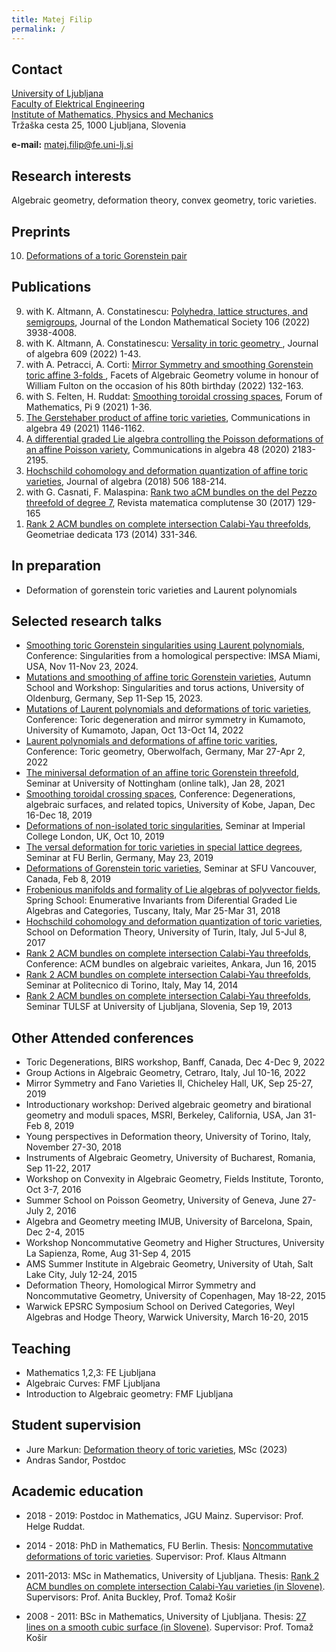 ```yaml
---
title: Matej Filip
permalink: /
---
```


## Contact

[University of Ljubljana](https://www.uni-lj.si/university/)<br/>
[Faculty of Elektrical Engineering](https://www.fe.uni-lj.si/en) <br/>
[Institute of Mathematics, Physics and Mechanics](http://www.imfm.si/) <br/>
Tržaška cesta 25, 1000 Ljubljana, Slovenia

**e-mail:** matej.filip@fe.uni-lj.si

## Research interests

Algebraic geometry, deformation theory, convex geometry, toric varieties.

## Preprints

<ol>
<li value="10"> <a href="https://arxiv.org/pdf/2006.12960">Deformations of a toric Gorenstein pair</a></li>
</ol>

## Publications

<ol>
<li value="9"> with K. Altmann, A. Constatinescu: <a href="https://londmathsoc.onlinelibrary.wiley.com/doi/10.1112/jlms.12678">Polyhedra, lattice structures, and semigroups</a>, Journal of the London Mathematical Society 106 (2022) 3938-4008.</li>
<li value="8">  with K. Altmann, A. Constatinescu: <a href="https://www.sciencedirect.com/science/article/pii/S002186932200285X">Versality in toric geometry </a>, Journal of algebra 609 (2022) 1-43.</li>
<li value="7">  with A. Petracci, A. Corti: <a href="https://doi.org/10.1017/9781108877831.005">Mirror Symmetry and smoothing Gorenstein toric affine 3-folds </a>, Facets of Algebraic Geometry
volume in honour of William Fulton on the occasion of his 80th birthday (2022) 132-163.</li>
<li value="6"> with S. Felten, H. Ruddat: <a href="https://doi.org/10.1017/fmp.2021.8">Smoothing toroidal crossing spaces</a>, Forum of Mathematics, Pi 9 (2021) 1-36.</li>
<li value="5"> <a href="https://doi.org/10.1080/00927872.2020.1828906">The Gerstehaber product of affine toric varieties</a>, Communications in algebra 49 (2021) 1146-1162.</li>
<li value="4"> <a href="https://doi.org/10.1080/00927872.2019.1710520">A differential graded Lie algebra controlling the Poisson deformations of an affine Poisson variety</a>, Communications in algebra 48 (2020) 2183-2195.</li>
<li value="3"> <a href="https://doi.org/10.1016/j.jalgebra.2018.03.016">Hochschild cohomology and deformation quantization of affine toric varieties</a>, 
	Journal of algebra (2018) 506 188-214.</li>
<li value="2"> with G. Casnati, F. Malaspina: <a href="https://doi.org/10.1007/s13163-016-0213-2">Rank two aCM bundles on the del Pezzo threefold of degree 7</a>,
	Revista matematica complutense 30 (2017) 129-165</li>
<li value="1"> <a href="https://doi.org/10.1007/s10711-013-9945-z">Rank 2 ACM bundles on complete intersection Calabi-Yau threefolds</a>,  
	Geometriae dedicata 173 (2014) 331-346.</li>
</ol>

## In preparation

* Deformation of gorenstein toric varieties and Laurent polynomials


## Selected research talks

* [Smoothing toric Gorenstein singularities using Laurent polynomials](https://sites.google.com/view/singularities-imsa-2024),
  	Conference: Singularities from a homological perspective: IMSA Miami, USA, Nov 11-Nov 23, 2024.
* [Mutations and smoothing of affine toric Gorenstein varieties](https://uol.de/mathematik/aktuelles/singularities-and-torus-actions),
  	Autumn School and Workshop: Singularities and torus actions, University of Oldenburg, Germany, Sep 11-Sep 15, 2023.
* [Mutations of Laurent polynomials and deformations of toric varieties](https://nfujita-math.github.io/tdms2022/index.html),
  Conference: Toric degeneration and mirror symmetry in Kumamoto, University of Kumamoto, Japan, Oct 13-Oct 14, 2022
* [Laurent polynomials and deformations of affine toric varities](https://www.mfo.de/occasion/2213/www_view),
  Conference: Toric geometry, Oberwolfach, Germany, Mar 27-Apr 2, 2022
 * [The miniversal deformation of an affine toric Gorenstein threefold](https://kasprzyk.work/seminars/ag.html),
  Seminar at University of Nottingham (online talk), Jan 28, 2021 
* [Smoothing toroidal crossing spaces](https://sites.google.com/view/1912kobe),
  Conference: Degenerations, algebraic surfaces, and related topics, University of Kobe, Japan, Dec 16-Dec 18, 2019 
 * [Deformations of non-isolated toric singularities](https://www.imperial.ac.uk/events/96313/matej-filip-deformations-of-non-isolated-toric-singularities/),
  Seminar at Imperial College London, UK, Oct 10, 2019
* [The versal deformation for toric varieties in special lattice degrees](https://www.mi.fu-berlin.de/math/groups/ag-algebra/seminaralgeom/index.html),
  Seminar at FU Berlin, Germany, May 23, 2019
* [Deformations of Gorenstein toric varieties](https://www.sfu.ca/~nilten/teaching/ntag_archive.html),
  Seminar at SFU Vancouver, Canada, Feb 8, 2019
* [Frobenious manifolds and formality of Lie algebras of polyvector fields](https://www.agtz.mathematik.uni-mainz.de/tag/spring-school/),
  Spring School: Enumerative Invariants from Diferential Graded Lie Algebras and
Categories, Tuscany, Italy, Mar 25-Mar 31, 2018
* [Hochschild cohomology and deformation quantization of toric varieties](https://www.deformationschool.unito.it/),
  School on Deformation Theory, University of Turin, Italy, Jul 5-Jul 8, 2017
* [Rank 2 ACM bundles on complete intersection Calabi-Yau threefolds](http://wwwvb0.wix.com/wwwvb2015),
  Conference: ACM bundles on algebraic varieites, Ankara, Jun 16, 2015  
* [Rank 2 ACM bundles on complete intersection Calabi-Yau threefolds](https://www.dm-seminarialggeo.unito.it/eventi?view=venueevents&id=2%3ApolitecnicoTorino&order=field_sede&sort=desc&page=8),
  Seminar at Politecnico di Torino, Italy, May 14, 2014
* [Rank 2 ACM bundles on complete intersection Calabi-Yau threefolds](https://users.fmf.uni-lj.si/kosir/tulsfVIII.htm),
  Seminar TULSF at University of Ljubljana, Slovenia, Sep 19, 2013 
  






## Other Attended conferences

* Toric Degenerations, BIRS workshop,
Banff, Canada, Dec 4-Dec 9, 2022
* Group Actions in Algebraic Geometry,
Cetraro, Italy, Jul 10-16, 2022
* Mirror Symmetry and Fano Varieties II,
Chicheley Hall, UK, Sep 25-27, 2019
* Introductionary workshop: Derived algebraic geometry and birational geometry and moduli spaces,
MSRI, Berkeley, California, USA, Jan 31-Feb 8, 2019
* Young perspectives in Deformation theory,
University of Torino, Italy, November 27-30, 2018
* Instruments of Algebraic Geometry,
University of Bucharest, Romania, Sep 11-22, 2017
* Workshop on Convexity in Algebraic Geometry,
Fields Institute, Toronto, Oct 3-7, 2016
* Summer School on Poisson Geometry,
University of Geneva, June 27-July 2, 2016
* Algebra and Geometry meeting IMUB,
University of Barcelona, Spain, Dec 2-4, 2015
* Workshop Noncommutative Geometry and Higher Structures,
University La Sapienza, Rome, Aug 31-Sep 4, 2015
* AMS Summer Institute in Algebraic Geometry,
University of Utah, Salt Lake City, July 12-24, 2015
* Deformation Theory, Homological Mirror Symmetry and Noncommutative Geometry,
University of Copenhagen, May 18-22, 2015
* Warwick EPSRC Symposium School on Derived Categories, Weyl Algebras and Hodge Theory,
Warwick University, March 16-20, 2015


## Teaching

* Mathematics 1,2,3: FE Ljubljana 
* Algebraic Curves: FMF Ljubljana
* Introduction to Algebraic geometry: FMF Ljubljana


## Student supervision

* Jure Markun: [Deformation theory of toric varieties](https://repozitorij.uni-lj.si/IzpisGradiva.php?id=149757), MSc (2023)
* Andras Sandor, Postdoc

## Academic education

* 2018 - 2019: Postdoc in Mathematics, JGU Mainz. Supervisor: Prof. Helge Ruddat.

* 2014 - 2018: PhD in Mathematics, FU Berlin. Thesis: [Noncommutative deformations of toric varieties](https://refubium.fu-berlin.de/bitstream/handle/fub188/23203/Thesis_Filip.pdf?sequence=3&isAllowed=y). Supervisor: Prof. Klaus Altmann
* 2011-2013: MSc in Mathematics, University of Ljubljana. Thesis: [Rank 2 ACM bundles on complete intersection Calabi-Yau varieties (in Slovene)](https://repozitorij.uni-lj.si/IzpisGradiva.php?id=97237). Supervisors: Prof. Anita Buckley, Prof. Tomaž Košir 
* 2008 - 2011: BSc in Mathematics, University of Ljubljana. Thesis: [27 lines on a smooth cubic surface (in Slovene)](https://repozitorij.uni-lj.si/IzpisGradiva.php?id=95825). Supervisor: Prof. Tomaž Košir
